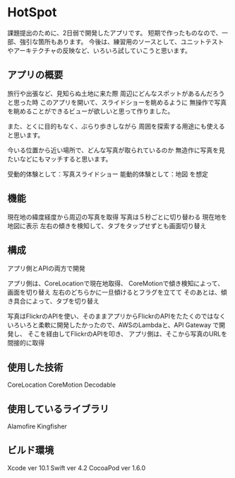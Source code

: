 # HotSpot
課題提出のために、2日弱で開発したアプリです。
短期で作ったものなので、一部、強引な箇所もあります。
今後は、練習用のソースとして、ユニットテストやアーキテクチャの反映など、いろいろ試していこうと思います。

## アプリの概要

旅行や出張など、見知らぬ土地に来た際
周辺にどんなスポットがあるんだろうと思った時
このアプリを開いて、スライドショーを眺めるように
無操作で写真を眺めることができるビューが欲しいと思って作りました。

また、とくに目的もなく、ぶらり歩きしながら
周囲を探索する用途にも使えると思います。

今いる位置から近い場所で、どんな写真が取られているのか
無造作に写真を見たいなどにもマッチすると思います。

受動的体験として：写真スライドショー
能動的体験として：地図
を想定

## 機能
現在地の緯度経度から周辺の写真を取得
写真は５秒ごとに切り替わる
現在地を地図に表示
左右の傾きを検知して、タブをタップせずとも画面切り替え

## 構成
アプリ側とAPIの両方で開発

アプリ側は、CoreLocationで現在地取得、
CoreMotionで傾き検知によって、画面を切り替え
左右のどちらかに一旦傾けるとフラグを立てて
そのあとは、傾き具合によって、タブを切り替え

写真はFlickrのAPIを使い、そのままアプリからFlickrのAPIをたたくのではなく
いろいろと柔軟に開発したかったので、AWSのLambdaと、API Gateway で開発し、
そこを経由してFlickrのAPIを叩き、
アプリ側は、そこから写真のURLを間接的に取得

## 使用した技術
CoreLocation
CoreMotion
Decodable

## 使用しているライブラリ
Alamofire
Kingfisher


## ビルド環境
Xcode ver 10.1
Swift ver 4.2
CocoaPod ver 1.6.0